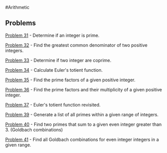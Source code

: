#Arithmetic

## Problems

[Problem 31](p/p31.md) - Determine if an integer is prime.

[Problem 32](p/p32.md) - Find the greatest common denominator of two positive integers.

[Problem 33](p/p33.md) - Determine if two integer are coprime.

[Problem 34](p/p34.md) - Calculate Euler's totient function.

[Problem 35](p/p35.md) - Find the prime factors of a given positive integer.

[Problem 36](p/p36.md) - Find the prime factors and their multiplicity of a given positive integer.

[Problem 37](p/p37.md) - Euler's totient function revisited.

[Problem 39](p/p39.md) - Generate a list of all primes within a given range of integers.

[Problem 40](p/p40.md) - Find two primes that sum to a given even integer greater than 3. (Goldbach combinations)

[Problem 41](p/p41.md) - Find all Goldbach combinations for even integer integers in a given range. 
